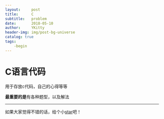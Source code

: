 ```yaml
---
layout:     post
title:      C
subtitle:   problem
date:       2018-05-10
author:     YKitty
header-img: img/post-bg-universe
catalog: true
tags:
    -begin
---
```


# C语言代码

用于存放c代码，自己的心得等等


**最重要的是**有各种题型，以及解法



---



如果大家觉得不错的话，给个小[star](https://github.com/YKitty)吧！
